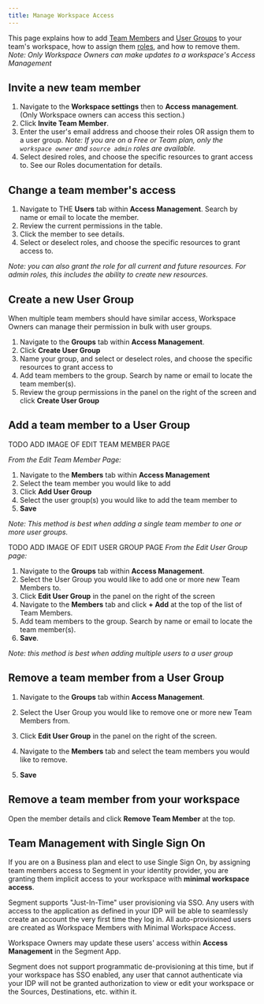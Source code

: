 ```yaml
---
title: Manage Workspace Access
---
```


This page explains how to add [Team Members](/docs/segment-app/iam/concepts/#team-members) and [User Groups](/docs/segment-app/iam/concepts/#user-groups/) to your team's workspace, how to assign them [roles](/docs/segment-app/iam/concepts/#roles/), and how to remove them.
*Note: Only Workspace Owners can make updates to a workspace's Access Management*

## Invite a new team member

1. Navigate to the **Workspace settings** then to **Access management**. (Only Workspace owners can access this section.)
2. Click **Invite Team Member**.
3. Enter the user's email address and choose their roles OR assign them to a user group.
   _Note: If you are on a Free or Team plan, only the `workspace owner` and `source admin` roles are available._
4. Select desired roles, and choose the specific resources to grant access to. See our Roles documentation for details.

## Change a team member's access

1. Navigate to THE **Users** tab within **Access Management**. Search by name or email to locate the member.
2. Review the current permissions in the table.
3. Click the member to see details.
4. Select or deselect roles, and choose the specific resources to grant access to.

  _Note: you can also grant the role for all current and future resources. For admin roles, this includes the ability to create new resources._

## Create a new User Group

When multiple team members should have similar access, Workspace Owners can manage their permission in bulk with user groups.

1. Navigate to the **Groups** tab within **Access Management**.
2. Click **Create User Group**
3. Name your group, and select or deselect roles, and choose the specific resources to grant access to
4. Add team members to the group. Search by name or email to locate the team member(s).
5. Review the group permissions in the panel on the right of the screen and click **Create User Group**

## Add a team member to a User Group

TODO ADD IMAGE OF EDIT TEAM MEMBER PAGE

_From the Edit Team Member Page:_
1. Navigate to the **Members** tab within **Access Management**
2. Select the team member you would like to add
3. Click **Add User Group**
4. Select the user group(s) you would like to add the team member to
5. **Save**

*Note: This method is best when adding a* *single* *team member to one or more user groups.*

TODO ADD IMAGE OF EDIT USER GROUP PAGE
_From the Edit User Group page:_
1. Navigate to the **Groups** tab within **Access Management**.
2. Select the User Group you would like to add one or more new Team Members to.
3. Click **Edit User Group** in the panel on the right of the screen
4. Navigate to the **Members** tab and click **+ Add**  at the top of the list of Team Members.
5. Add team members to the group. Search by name or email to locate the team member(s).
6. **Save**.

*Note: this method is best when adding multiple users to a user group*

## Remove a team member from a User Group
1. Navigate to the **Groups** tab within **Access Management**.
2. Select the User Group you would like to remove one or more new Team Members from.
3. Click **Edit User Group** in the panel on the right of the screen.
4. Navigate to the **Members** tab and select the team members you would like to remove.

5. **Save**

## Remove a team member from your workspace

Open the member details and click **Remove Team Member** at the top.

## Team Management with Single Sign On

If you are on a Business plan and elect to use Single Sign On, by assigning team members access to Segment in your identity provider, you are granting them implicit access to your workspace with **minimal workspace access**.

Segment supports "Just-In-Time" user provisioning via SSO. Any users with access to the application as defined in your IDP will be able to seamlessly create an account the very first time they log in. All auto-provisioned users are created as Workspace Members with Minimal Workspace Access.

Workspace Owners may update these users' access within **Access Management** in the Segment App.

Segment does not support programmatic de-provisioning at this time, but if your workspace has SSO enabled, any user that cannot authenticate via your IDP will not be granted authorization to view or edit your workspace or the Sources, Destinations, etc. within it.
